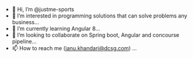 - 👋 Hi, I’m @justme-sports
- 👀 I’m interested in programming solutions that can solve problems any business...
- 🌱 I’m currently learning Angular 8...
- 💞️ I’m looking to collaborate on Spring boot, Angular and concourse pipeline...
- 📫 How to reach me (janu.khandari@dcsg.com) ...

<!---
justme-sports/justme-sports is a ✨ special ✨ repository because its `README.md` (this file) appears on your GitHub profile.
You can click the Preview link to take a look at your changes.
--->
